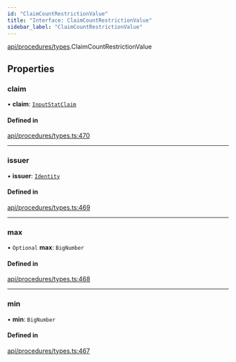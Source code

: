 ```yaml
---
id: "ClaimCountRestrictionValue"
title: "Interface: ClaimCountRestrictionValue"
sidebar_label: "ClaimCountRestrictionValue"
---
```


[api/procedures/types](../../../../../modules/API/Procedures/Types/Types.md).ClaimCountRestrictionValue

## Properties

### claim

• **claim**: [`InputStatClaim`](../../../../../modules/API/Entities/Types/Types.md#inputstatclaim)

#### Defined in

[api/procedures/types.ts:470](https://github.com/PolymeshAssociation/polymesh-sdk/blob/5b946f904/src/api/procedures/types.ts#L470)

___

### issuer

• **issuer**: [`Identity`](../../../../../classes/API/Entities/Identity/Identity.md)

#### Defined in

[api/procedures/types.ts:469](https://github.com/PolymeshAssociation/polymesh-sdk/blob/5b946f904/src/api/procedures/types.ts#L469)

___

### max

• `Optional` **max**: `BigNumber`

#### Defined in

[api/procedures/types.ts:468](https://github.com/PolymeshAssociation/polymesh-sdk/blob/5b946f904/src/api/procedures/types.ts#L468)

___

### min

• **min**: `BigNumber`

#### Defined in

[api/procedures/types.ts:467](https://github.com/PolymeshAssociation/polymesh-sdk/blob/5b946f904/src/api/procedures/types.ts#L467)
